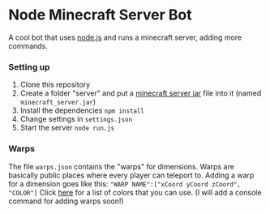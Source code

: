 # Node Minecraft Server Bot
A cool bot that uses [node.js](http://nodejs.org/) and runs a minecraft server, adding more commands.

### Setting up
1. Clone this repository 
2. Create a folder "server" and put a [minecraft server jar](https://minecraft.net/download) file into it (named `minecraft_server.jar`)
3. Install the dependencies `npm install`
4. Change settings in `settings.json`
5. Start the server `node run.js`

### Warps
The file `warps.json` contains the "warps" for dimensions. Warps are basically public places where every player can teleport to.
Adding a warp for a dimension goes like this: `"WARP NAME":["xCoord yCoord zCoord", "COLOR"]` Click [here](http://www.minecraftforum.net/forums/minecraft-discussion/redstone-discussion-and/351959#TEXTUALcolors) for a list of colors that you can use.
(I will add a console command for adding warps soon!)
